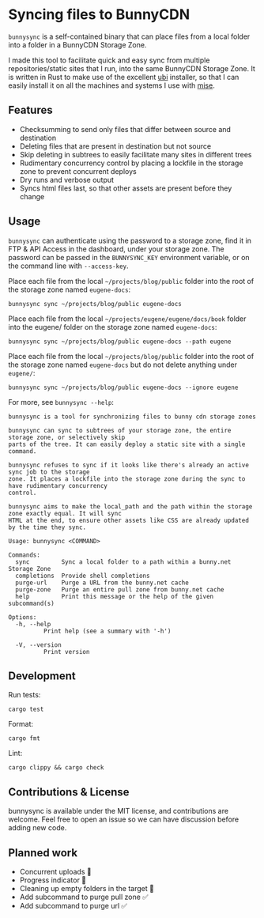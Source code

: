 Syncing files to BunnyCDN
==

`bunnysync` is a self-contained binary that can place files from a local folder into a folder in a BunnyCDN Storage Zone.

I made this tool to facilitate quick and easy sync from multiple repositories/static sites that I run, into the same BunnyCDN Storage Zone. It is written in Rust to make use of the excellent [ubi](https://github.com/houseabsolute/ubi) installer, so that I can easily install it on all the machines and systems I use with [mise](https://mise.jdx.dev/).

## Features

- Checksumming to send only files that differ between source and destination
- Deleting files that are present in destination but not source
- Skip deleting in subtrees to easily facilitate many sites in different trees
- Rudimentary concurrency control by placing a lockfile in the storage zone to prevent concurrent deploys
- Dry runs and verbose output
- Syncs html files last, so that other assets are present before they change

## Usage

`bunnysync` can authenticate using the password to a storage zone, find it in FTP & API Access in the dashboard, under your storage zone. The password can be passed in the `BUNNYSYNC_KEY` environment variable, or on the command line with `--access-key`.

Place each file from the local `~/projects/blog/public` folder into the root of the storage zone named `eugene-docs`:

```shell
bunnysync sync ~/projects/blog/public eugene-docs
```

Place each file from the local `~/projects/eugene/eugene/docs/book` folder into the eugene/ folder on the storage zone named `eugene-docs`:

```shell
bunnysync sync ~/projects/blog/public eugene-docs --path eugene
```

Place each file from the local `~/projects/blog/public` folder into the root of the storage zone named `eugene-docs` but do not delete anything under `eugene/`:

```shell
bunnysync sync ~/projects/blog/public eugene-docs --ignore eugene
```

For more, see `bunnysync --help`:

```
bunnysync is a tool for synchronizing files to bunny cdn storage zones

bunnysync can sync to subtrees of your storage zone, the entire storage zone, or selectively skip
parts of the tree. It can easily deploy a static site with a single command.

bunnysync refuses to sync if it looks like there's already an active sync job to the storage
zone. It places a lockfile into the storage zone during the sync to have rudimentary concurrency
control.

bunnysync aims to make the local_path and the path within the storage zone exactly equal. It will sync
HTML at the end, to ensure other assets like CSS are already updated by the time they sync.

Usage: bunnysync <COMMAND>

Commands:
  sync         Sync a local folder to a path within a bunny.net Storage Zone
  completions  Provide shell completions
  purge-url    Purge a URL from the bunny.net cache
  purge-zone   Purge an entire pull zone from bunny.net cache
  help         Print this message or the help of the given subcommand(s)

Options:
  -h, --help
          Print help (see a summary with '-h')

  -V, --version
          Print version

```

## Development

Run tests:

```shell
cargo test
```

Format:

```shell
cargo fmt
```

Lint:
```shell
cargo clippy && cargo check
```

## Contributions & License

bunnysync is available under the MIT license, and contributions are welcome. Feel free to open an issue so we can have discussion before adding new code.

## Planned work

- Concurrent uploads 🤔
- Progress indicator 🤔
- Cleaning up empty folders in the target 🤔
- Add subcommand to purge pull zone ✅
- Add subcommand to purge url ✅